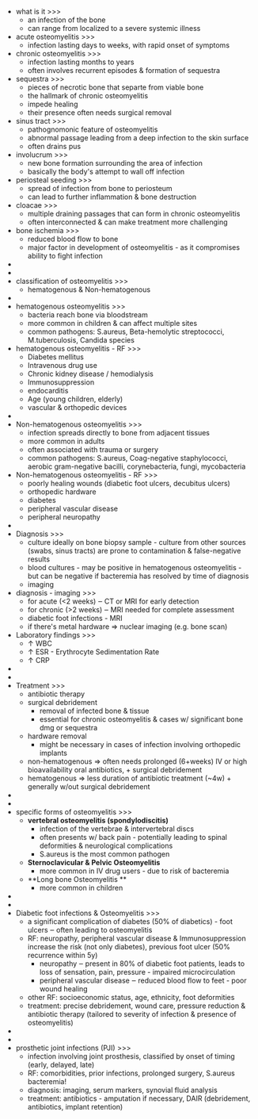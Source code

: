 - what is it >>>
    - an infection of the bone
    - can range from localized to a severe systemic illness
- acute osteomyelitis >>>
    - infection lasting days to weeks, with rapid onset of symptoms
- chronic osteomyelitis >>>
    - infection lasting months to years
    - often involves recurrent episodes & formation of sequestra
- sequestra >>>
    - pieces of necrotic bone that separte from viable bone
    - the hallmark of chronic osteomyelitis
    - impede healing
    - their presence often needs surgical removal
- sinus tract >>>
    - pathognomonic feature of osteomyelitis
    - abnormal passage leading from a deep infection to the skin surface
    - often drains pus
- involucrum >>>
    - new bone formation surrounding the area of infection
    - basically the body's attempt to wall off infection
- periosteal seeding >>>
    - spread of infection from bone to periosteum 
    - can lead to further inflammation & bone destruction
- cloacae >>>
    - multiple draining passages that can form in chronic osteomyelitis
    - often interconnected & can make treatment more challenging
- bone ischemia >>>
    - reduced blood flow to bone
    - major factor in development of osteomyelitis - as it compromises ability to fight infection
- 
- 
- classification of osteomyelitis >>>
    - hematogenous & Non-hematogenous
- 
- hematogenous osteomyelitis >>>
    - bacteria reach bone via bloodstream
    - more common in children & can affect multiple sites
    - common pathogens: S.aureus, Beta-hemolytic streptococci, M.tuberculosis, Candida species
- hematogenous osteomyelitis - RF >>>
    - Diabetes mellitus
    - Intravenous drug use
    - Chronic kidney disease / hemodialysis
    - Immunosuppression
    - endocarditis
    - Age (young children, elderly)
    - vascular & orthopedic devices
- 
- Non-hematogenous osteomyelitis >>>
    - infection spreads directly to bone from adjacent tissues
    - more common in adults 
    - often associated with trauma or surgery
    - common pathogens: S.aureus, Coag-negative staphylococci, aerobic gram-negative bacilli, corynebacteria, fungi, mycobacteria
- Non-hematogenous osteomyelitis - RF >>>
    - poorly healing wounds (diabetic foot ulcers, decubitus ulcers)
    - orthopedic hardware
    - diabetes
    - peripheral vascular disease
    - peripheral neuropathy
- 
- Diagnosis >>>
    - culture ideally on bone biopsy sample - culture from other sources (swabs, sinus tracts) are prone to contamination & false-negative results
    - blood cultures - may be positive in hematogenous osteomyelitis - but can be negative if bacteremia has resolved by time of diagnosis
    - imaging
- diagnosis - imaging >>>
    - for acute (<2 weeks) ‒ CT or MRI for early detection
    - for chronic (>2 weeks) ‒ MRI needed for complete assessment
    - diabetic foot infections - MRI
    - if there's metal hardware ⇒ nuclear imaging (e.g. bone scan)
- Laboratory findings >>>
    - ↑ WBC 
    - ↑ ESR - Erythrocyte Sedimentation Rate
    - ↑ CRP
- 
- 
- Treatment >>>
    - antibiotic therapy
    - surgical debridement 
        - removal of infected bone & tissue
        - essential for chronic osteomyelitis & cases w/ significant bone dmg or sequestra
    - hardware removal
        - might be necessary in cases of infection involving orthopedic implants
    - non-hematogenous ⇒ often needs prolonged (6+weeks) IV or high bioavailability oral antibiotics, + surgical debridement
    - hematogenous ⇒ less duration of antibiotic treatment (~4w) + generally w/out surgical debridement
- 
- 
- specific forms of osteomyelitis >>>
    - **vertebral osteomyelitis (spondylodiscitis)** 
        - infection of the vertebrae & intervertebral discs
        - often presents w/ back pain - potentially leading to spinal deformities & neurological complications
        - S.aureus is the most common pathogen
    - **Sternoclavicular & Pelvic Osteomyelitis** 
        - more common in IV drug users - due to risk of bacteremia
    - **Long bone Osteomyelitis ** 
        - more common in children
- 
- 
- Diabetic foot infections & Osteomyelitis >>>
    - a significant complication of diabetes (50% of diabetics) - foot ulcers ‒ often leading to osteomyelitis
    - RF: neuropathy, peripheral vascular disease & Immunosuppression increase the risk (not only diabetes), previous foot ulcer (50% recurrence within 5y)
        - neuropathy ‒ present in 80% of diabetic foot patients, leads to loss of sensation, pain, pressure - impaired microcirculation
        - peripheral vascular disease ‒ reduced blood flow to feet - poor wound healing
    - other RF: socioeconomic status, age, ethnicity, foot deformities
    - treatment: precise debridement, wound care, pressure reduction & antibiotic therapy (tailored to severity of infection & presence of osteomyelitis)
- 
- 
- prosthetic joint infections (PJI) >>>
    - infection involving joint prosthesis, classified by onset of timing (early, delayed, late)
    - RF: comorbidities, prior infections, prolonged surgery, S.aureus bacteremia!
    - diagnosis: imaging, serum markers, synovial fluid analysis
    - treatment: antibiotics - amputation if necessary, DAIR (debridement, antibiotics, implant retention)
